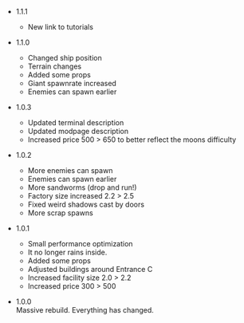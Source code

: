- 1.1.1
  - New link to tutorials

- 1.1.0
  - Changed ship position
  - Terrain changes
  - Added some props
  - Giant spawnrate increased
  - Enemies can spawn earlier

- 1.0.3
  - Updated terminal description
  - Updated modpage description
  - Increased price 500 > 650 to better reflect the moons difficulty

- 1.0.2
  - More enemies can spawn
  - Enemies can spawn earlier
  - More sandworms (drop and run!)
  - Factory size increased 2.2 > 2.5
  - Fixed weird shadows cast by doors
  - More scrap spawns

- 1.0.1
  - Small performance optimization
  - It no longer rains inside.
  - Added some props
  - Adjusted buildings around Entrance C
  - Increased facility size 2.0 > 2.2
  - Increased price 300 > 500

- 1.0.0  
Massive rebuild. Everything has changed.
